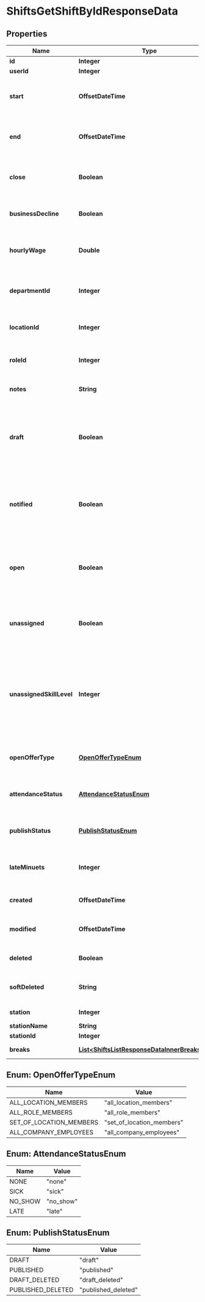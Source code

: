 

# ShiftsGetShiftByIdResponseData


## Properties

| Name | Type | Description | Notes |
|------------ | ------------- | ------------- | -------------|
|**id** | **Integer** | Shift ID |  |
|**userId** | **Integer** | User ID |  |
|**start** | **OffsetDateTime** | Start date time of the shift. UTC in ISO8601 format |  |
|**end** | **OffsetDateTime** | End date time of the shift. UTC in ISO8601 format |  |
|**close** | **Boolean** | If true the shift ends at closing time. If set end is not used. |  |
|**businessDecline** | **Boolean** | If true the shift ends at business decline. |  |
|**hourlyWage** | **Double** | Read Only. The hourly wage for this shift. In cents. |  [optional] [readonly] |
|**departmentId** | **Integer** | Department ID. Required if the location uses departments. |  |
|**locationId** | **Integer** | The ID of the location that the shift is assigned to. |  |
|**roleId** | **Integer** | Role ID. Required if the location uses roles. |  |
|**notes** | **String** | Notes displayed on a shift |  |
|**draft** | **Boolean** | Whether or not the shift is a draft shift. Draft shifts are shifts that have not yet been published. |  |
|**notified** | **Boolean** | Whether or not the individual assigned to the shift has been notified of the shifts existence. |  |
|**open** | **Boolean** | If true the shift is not assigned to any user. Open shifts can be requested by users. |  |
|**unassigned** | **Boolean** | Shifts in a template that could not be assigned to any eligible employees. |  |
|**unassignedSkillLevel** | **Integer** | Specify the minimum user skill level required for the shift. Levels 1 - beginner, 2 - intermediate, 3 - Experienced. |  |
|**openOfferType** | [**OpenOfferTypeEnum**](#OpenOfferTypeEnum) | Specifies the scope of who can pick up the shift. |  |
|**attendanceStatus** | [**AttendanceStatusEnum**](#AttendanceStatusEnum) | Specified shift flags to track employee attendance |  |
|**publishStatus** | [**PublishStatusEnum**](#PublishStatusEnum) | Current publication status of the shift |  |
|**lateMinuets** | **Integer** | Specify the grace minutes they can clock-in late. |  [optional] |
|**created** | **OffsetDateTime** | The created date of the shift in UTC |  |
|**modified** | **OffsetDateTime** | The last modified date of the shift in UTC |  |
|**deleted** | **Boolean** | Whether or not this shift is deleted. |  |
|**softDeleted** | **String** | Whether or not this shift is soft-deleted. |  |
|**station** | **Integer** | Station Number |  |
|**stationName** | **String** | Station name |  |
|**stationId** | **Integer** | Station id |  |
|**breaks** | [**List&lt;ShiftsListResponseDataInnerBreaksInner&gt;**](ShiftsListResponseDataInnerBreaksInner.md) | Breaks on the shift |  [optional] |



## Enum: OpenOfferTypeEnum

| Name | Value |
|---- | -----|
| ALL_LOCATION_MEMBERS | &quot;all_location_members&quot; |
| ALL_ROLE_MEMBERS | &quot;all_role_members&quot; |
| SET_OF_LOCATION_MEMBERS | &quot;set_of_location_members&quot; |
| ALL_COMPANY_EMPLOYEES | &quot;all_company_employees&quot; |



## Enum: AttendanceStatusEnum

| Name | Value |
|---- | -----|
| NONE | &quot;none&quot; |
| SICK | &quot;sick&quot; |
| NO_SHOW | &quot;no_show&quot; |
| LATE | &quot;late&quot; |



## Enum: PublishStatusEnum

| Name | Value |
|---- | -----|
| DRAFT | &quot;draft&quot; |
| PUBLISHED | &quot;published&quot; |
| DRAFT_DELETED | &quot;draft_deleted&quot; |
| PUBLISHED_DELETED | &quot;published_deleted&quot; |



